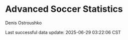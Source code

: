 # Advanced Soccer Statistics
Denis Ostroushko

<!-- gfm -->

Last successful data update: 2025-06-29 03:22:06 CST
